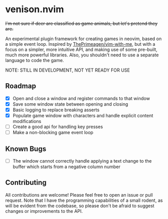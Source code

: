 # venison.nvim

~~I'm not sure if deer are classified as game animals, but let's pretend they are.~~

An experimental plugin framework for creating games in neovim, based on a simple event loop. Inspired by [ThePrimeagen/vim-with-me](https://github.com/ThePrimeagen/vim-with-me), but with a focus on a simpler, more intuitive API, and making use of some pre-built, much more powerful libraries. Also, you shouldn't need to use a separate language to code the game.

NOTE: STILL IN DEVELOPMENT, NOT YET READY FOR USE

## Roadmap
- [x] Open and close a window and register commands to that window
- [x] Save some window state between opening and closing
- [x] Basic logging to replace breaking asserts
- [x] Populate game window with characters and handle explicit content modifications
- [ ] Create a good api for handling key presses
- [ ] Make a non-blocking game event loop

## Known Bugs
- [ ] The window cannot correctly handle applying a text change to the buffer which starts from a negative column number

## Contributing
All contributions are welcome! Please feel free to open an issue or pull request. Note that I have the programming capabilities of a small rodent, as will be evident from the codebase, so please don't be afraid to suggest changes or improvements to the API.
